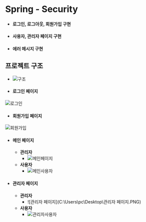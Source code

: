 <h1>Spring - Security</h1>

- <h4>로그인, 로그아웃, 회원가입 구현</h4>

- <h4>사용자, 관리자 페이지 구현</h4>

- <h4>에러 메시지 구현</h4>



<h2>프로젝트 구조</h2>

- ![구조](C:\Users\pc\Desktop\구조.PNG)



- <h4>로그인 페이지</h4>

![로그인](C:\Users\pc\Desktop\로그인.PNG)



- <h4>회원가입 페이지</h4>

![회원가입](C:\Users\pc\Desktop\회원가입.PNG)



- <h4>메인 페이지</h4>

  - **관리자**
    - ![메인페이지](C:\Users\pc\Desktop\메인페이지.PNG)
  - **사용자**
    - ![메인사용자](C:\Users\pc\Desktop\메인사용자.PNG)

- <h4>관리자 페이지</h4>

  - **관리자**
    - ![관리자 페이지](C:\Users\pc\Desktop\관리자 페이지.PNG)
  - **사용자**
    - ![관리자사용자](C:\Users\pc\Desktop\관리자사용자.PNG)

